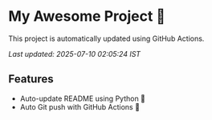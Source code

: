 # My Awesome Project 🚀

This project is automatically updated using GitHub Actions.

_Last updated: 2025-07-10 02:05:24 IST_

## Features
- Auto-update README using Python 🐍
- Auto Git push with GitHub Actions 🤖
